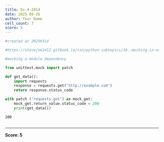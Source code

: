 ```yaml
---
title: Ex-4-2014
date: 2025-04-26
author: Your Name
cell_count: 7
score: 5
---
```


```python
#created at 20250314
```


```python
#https://stevejoe1412.gitbook.io/ssn/python-subtopics/10.-mocking-in-unit-tests
```


```python
#mocking a module dependency
```


```python
from unittest.mock import patch
```


```python
def get_data():
    import requests
    response = requests.get("http://example.com")
    return response.status_code
```


```python
with patch ("requests.get") as mock_get:
    mock_get.return_value.status_code = 200
    print(get_data())
```

    200



```python

```


---
**Score: 5**
